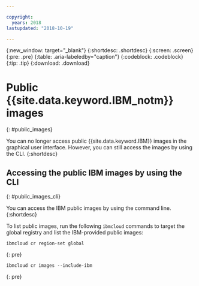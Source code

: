 ```yaml
---

copyright:
  years: 2018
lastupdated: "2018-10-19"

---
```


{:new_window: target="_blank"}
{:shortdesc: .shortdesc}
{:screen: .screen}
{:pre: .pre}
{:table: .aria-labeledby="caption"}
{:codeblock: .codeblock}
{:tip: .tip}
{:download: .download}

# Public {{site.data.keyword.IBM_notm}} images
{: #public_images}

You can no longer access public {{site.data.keyword.IBM}} images in the graphical user interface. However, you can still access the images by using the CLI.
{:shortdesc}

## Accessing the public IBM images by using the CLI
{: #public_images_cli}

You can access the IBM public images by using the command line.
{:shortdesc}

To list public images, run the following `ibmcloud` commands to target the global registry and list the IBM-provided public images:

```
ibmcloud cr region-set global
```
{: pre}

```
ibmcloud cr images --include-ibm
```
{: pre}
